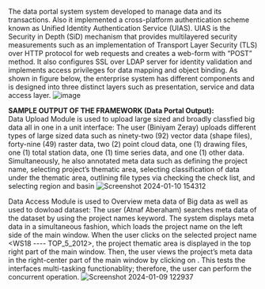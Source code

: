 The data portal system system developed to manage data and its transactions. Also it implemented a cross-platform authentication scheme known as Unified Identity Authentication Service (UIAS). UIAS is the Security in Depth (SiD) mechanism that provides multilayered security measurements such as an implementation of Transport Layer Security (TLS) over HTTP protocol for web requests and creates a web-form with “POST” method. It also configures SSL over LDAP server for identity validation and implements access privileges for data mapping and object binding. As shown in figure below, the enterprise system has different components and is designed into three distinct layers such as presentation, service and data access layer.
![image](https://github.com/AtnafA/Data-portal/assets/32127258/221f002c-1c43-494e-9e90-20b712b19421)


**SAMPLE OUTPUT OF THE FRAMEWORK (Data Portal Output):**<br />
Data Upload Module is used to upload large sized and broadly classfied big data all in one in a unit interface:
The user (Biniyam Zeray) uploads different types of large sized data such as ninety-two (92) vector data (shape files), forty-nine (49) raster data, two (2) point cloud data, one (1) drawing files, one (1) total station data, one (1) time series data, and one (1) other data. Simultaneously, he also annotated meta data such as defining the project name, selecting project’s thematic area, selecting classification of data under the thematic area, outlining file types via checking the check list, and selecting region and basin
![Screenshot 2024-01-10 154312](https://github.com/AtnafA/Data-portal/assets/32127258/455c1b52-8bfe-4d53-b62e-c5c3000fdc18)


Data Access Module is used to Overview meta data of Big data as well as used to dowload dataset:
The user (Atnaf Aberaham) searches meta data of the dataset by using the project names keyword. The system displays meta data in a simultaneous fashion, which loads the project name on the left side of the main window. When the user clicks on the selected project name <WS18 ---- TOP_5_2012>, the project thematic area <Geodetic> is displayed in the top right part of the main window. Then, the user views the project’s meta data in the right-center part of the main window by clicking on <Geodetic>. This tests the interfaces multi-tasking functionablity; therefore, the user can perform the concurrent operation. 
![Screenshot 2024-01-09 122937](https://github.com/AtnafA/Data-portal/assets/32127258/7a53d979-962e-47a4-b971-8397134ee32f)

